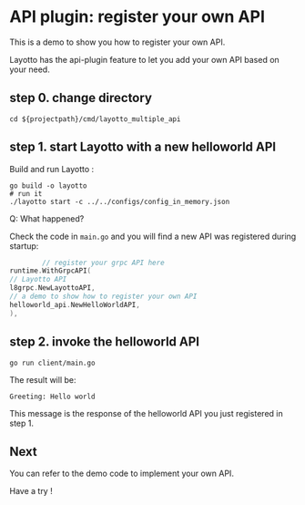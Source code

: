 # API plugin: register your own API
This is a demo to show you how to register your own API.

Layotto has the api-plugin feature to let you add your own API based on your need.

## step 0. change directory
```shell
cd ${projectpath}/cmd/layotto_multiple_api
```

## step 1. start Layotto with a new helloworld API
Build and run Layotto :

```shell
go build -o layotto
# run it
./layotto start -c ../../configs/config_in_memory.json
```

Q: What happened?

Check the code in `main.go` and you will find a new API was registered during startup:

```go
		// register your grpc API here
runtime.WithGrpcAPI(
// Layotto API
l8grpc.NewLayottoAPI,
// a demo to show how to register your own API
helloworld_api.NewHelloWorldAPI,
),
```

## step 2. invoke the helloworld API
```shell
go run client/main.go
```
The result will be:

```shell
Greeting: Hello world
```

This message is the response of the helloworld API you just registered in step 1.

## Next
You can refer to the demo code to implement your own API.

Have a try !